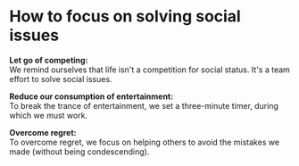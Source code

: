 # How to focus on solving social issues  

**Let go of competing:**   
We remind ourselves that life isn't a competition for social status. It's a team effort to solve social issues.    

**Reduce our consumption of entertainment:**   
To break the trance of entertainment, we set a three-minute timer, during which we must work.    

**Overcome regret:**   
To overcome regret, we focus on helping others to avoid the mistakes we made (without being condescending).   

